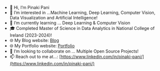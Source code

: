 - 👋 Hi, I’m Pinaki Pani
- 👀 I’m interested in ...Machine Learning, Deep Learning, Computer Vision, Data Visualization and Artificial Intelligence! 
- 🌱 I’m currently learning ... Deep Learning & Computer Vision
- 🎓 Completed Master of Science in Data Analytics in National College of Ireland (2023-2024)!
- 🌐 My Blog website: [Blog](https://thelazylearner.netlify.app/)
- 🌐 My Portfolio website: [Portfolio](https://mkumarpani.wixsite.com/pinakipani)
- 💞️ I’m looking to collaborate on ... Multiple Open Source Projects!
- 📫 Reach out to me at...: [https://www.linkedin.com/in/pinaki-pani/](https://www.linkedin.com/in/pinaki-pani/)

<!---
PRPRIESLER/PRPRIESLER is a ✨ special ✨ repository because its `README.md` (this file) appears on your GitHub profile.
You can click the Preview link to take a look at your changes.
--->
